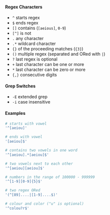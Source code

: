 #### Regex Characters
- `^` starts regex
- `$` ends regex
- `[]` contains (`[aeious]`, `0-9`)
- `[^]` is not
- `.` any character
- `.*` wildcard character
- `{}` of the proceeding matches (`{3}`)
- `()` multiple regex (separated and ORed with `|`)
- `?` last regex is optional
- `+` last character can be one or more
- `*` last character can be zero or more
- `{,}` consecutive digits
#### Grep Switches
- `-E` extended grep
- `-i` case insensitive
#### Examples
```bash
# starts with vowel
'^[aeiou]'

# ends with vowel
'[aeiou]$'

# contains two vowels in one word
'^[aeiou].*[aeiou]$'

# two vowels next to each other
'^[aeiou][aeiou]$'

# numbers in the range of 100000 - 999999
'^[1-9][0-9]{5}$'

# two regex ORed
'(^[89]....|[1-9]....$)'

# colour and color ("u" is optional)
'^colou?r$'
```


